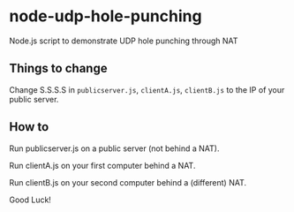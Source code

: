 # node-udp-hole-punching
Node.js script to demonstrate UDP hole punching through NAT


## Things to change

Change S.S.S.S in `publicserver.js`, `clientA.js`, `clientB.js` to the IP of your public server.

## How to

Run publicserver.js on a public server (not behind a NAT).

Run clientA.js on your first computer behind a NAT.

Run clientB.js on your second computer behind a (different) NAT.

Good Luck!
